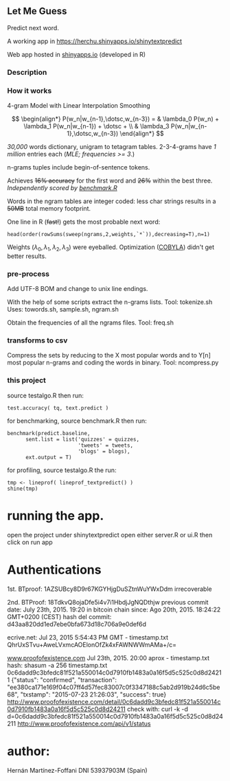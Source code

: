 ## Let Me Guess

Predict next word.

A working app in https://herchu.shinyapps.io/shinytextpredict


Web app hosted in [shinyapps.io](http://shinyapps.io) (developed in R)


### Description


### How it works

4-gram Model with Linear Interpolation Smoothing

$$ \begin{align*}
P(w_n|w_{n-1},\dotsc,w_{n-3}) = & \lambda_0 P(w_n) +
\lambda_1 P(w_n|w_{n-1}) + \dotsc + \\
& \lambda_3 P(w_n|w_{n-1},\dotsc,w_{n-3})
\end{align*} $$

*30,000* words dictionary, unigram to tetagram tables.
2-3-4-grams have *1 million* entries each
(*MLE; frequencies >= 3*.)

n-grams tuples include begin-of-sentence tokens.

Achieves ~~16% accuracy~~ for the first word and ~~26%~~
within the best three. *Independently scored by
[benchmark.R](https://github.com/jan-san/dsci-benchmark)*

Words in the ngram tables are integer coded: less char strings
results in a ~~50MB~~ total memory footprint.

One line in R (~~fast!~~) gets the most probable next word:

    head(order(rowSums(sweep(ngrams,2,weights,`*`)),decreasing=T),n=1)

Weights $(\lambda_0,\lambda_1,\lambda_2,\lambda_3)$ were eyeballed.
Optimization ([COBYLA](http://en.wikipedia.org/wiki/COBYLA))
didn't get better results.



### pre-process

Add UTF-8 BOM and change to unix line endings.

With the help of some scripts extract the n-grams lists.
Tool: tokenize.sh
Uses: towords.sh, sample.sh, ngram.sh

Obtain the frequencies of all the ngrams files.
Tool: freq.sh



### transforms to csv

Compress the sets by reducing to the X most popular words
and to Y[n] most popular n-grams and coding the words in binary.
Tool: ncompress.py



### this project

source testalgo.R
then run:

    test.accuracy( tq, text.predict )
    
for benchmarking, source benchmark.R
then run:

    benchmark(predict.baseline, 
          sent.list = list('quizzes' = quizzes, 
                           'tweets' = tweets, 
                           'blogs' = blogs), 
          ext.output = T)

for profiling, source testalgo.R
the run:

    tmp <- lineprof( lineprof_textpredict() )
    shine(tmp)


# running the app.

open the project under shinytextpredict
open either server.R or ui.R
then click on run app


# Authentications

1st. BTproof: 1AZSUBcy8D9r67KGYHjgDuSZtnWuYWxDdm
irrecoverable

2nd. BTProof: 18TdkvQ8ojaDfe5i4v7i1HbdjJgNQDthjw
previous commit date: July 23th, 2015. 19:20
in bitcoin chain since: Ago 20th, 2015. 18:24:22 GMT+0200 (CEST)
hash del commit: d43aa820dd1ed7ebe0bfa673d18c706a9e0def6d

ecrive.net:
Jul 23, 2015 5:54:43 PM GMT - timestamp.txt
QhrUxSTvu+AweLVxmcAOElonOfZk4xFAWNWWmAMa+/c=

www.proofofexistence.com
Jul 23th, 2015. 20:00 aprox - timestamp.txt
hash: shasum -a 256 timestamp.txt
0c6dadd9c3bfedc81f521a550014c0d7910fb1483a0a16f5d5c525c0d8d24211
{"status": "confirmed", "transaction": "ee380ca171e169f04c07ff4d57fec83007c0f3347188c5ab2d919b24d6c5be68", "txstamp": "2015-07-23 21:26:03", "success": true}
http://www.proofofexistence.com/detail/0c6dadd9c3bfedc81f521a550014c0d7910fb1483a0a16f5d5c525c0d8d24211
check with:
curl -k -d d=0c6dadd9c3bfedc81f521a550014c0d7910fb1483a0a16f5d5c525c0d8d24211 http://www.proofofexistence.com/api/v1/status


# author:

Hernán Martínez-Foffani  DNI 53937903M (Spain)

